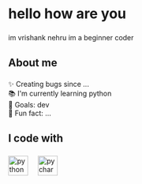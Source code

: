 <h1 align="left">hello how are you</h1>

###

<p align="left">im vrishank nehru im a beginner coder</p>

###

<h2 align="left">About me</h2>

###

<p align="left">✨ Creating bugs since ...<br>📚 I'm currently learning python<br>🎯 Goals: dev<br>🎲 Fun fact: ...</p>

###

<h2 align="left">I code with</h2>

###

<div align="left">
  <img src="https://cdn.jsdelivr.net/gh/devicons/devicon/icons/python/python-original.svg" height="40" alt="python logo"  />
  <img width="12" />
  <img src="https://cdn.jsdelivr.net/gh/devicons/devicon/icons/pycharm/pycharm-original.svg" height="40" alt="pycharm logo"  />
</div>

###
